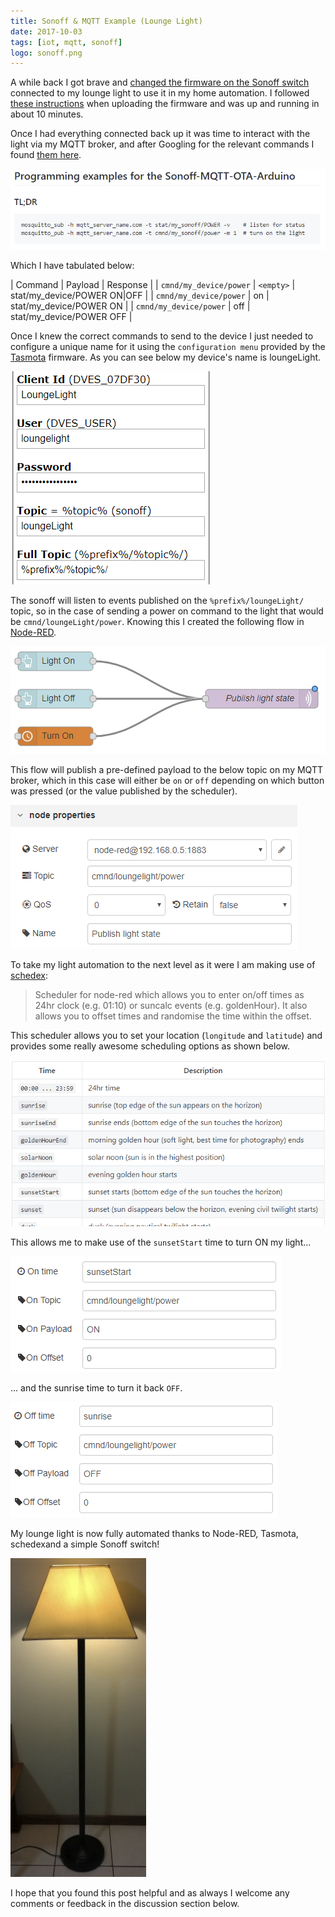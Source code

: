 ```yaml
---
title: Sonoff & MQTT Example (Lounge Light)
date: 2017-10-03
tags: [iot, mqtt, sonoff]
logo: sonoff.png
---
```


A while back I got brave and [changed the firmware on the Sonoff switch](/blog/2017/2017-08-03/post/) connected to my lounge light to use it in my home automation. I followed [these instructions](https://github.com/arendst/Tasmota) when uploading the firmware and was up and running in about 10 minutes.

Once I had everything connected back up it was time to interact with the light via my MQTT broker, and after Googling for the relevant commands I found [them here](https://github.com/arendst/Tasmota#tl-dr).

<img src="./001.png" alt="" />

Which I have tabulated below:

| Command | Payload | Response |
| `cmnd/my_device/power` | `<empty>` | stat/my_device/POWER ON|OFF |
| `cmnd/my_device/power` | on | stat/my_device/POWER ON |
| `cmnd/my_device/power` | off | stat/my_device/POWER OFF |

Once I knew the correct commands to send to the device I just needed to configure a unique name for it using the `configuration menu` provided by the [Tasmota](https://github.com/arendst/Tasmota) firmware. As you can see below my device's name is loungeLight.

<img src="./002.png" alt="" />

The sonoff will listen to events published on the `%prefix%/loungeLight/` topic, so in the case of sending a power on command to the light that would be `cmnd/loungeLight/power`. Knowing this I created the following flow in [Node-RED](https://nodered.org/).

<img src="./003.png" alt="" />

This flow will publish a pre-defined payload to the below topic on my MQTT broker, which in this case will either be `on` or `off` depending on which button was pressed (or the value published by the scheduler).

<img src="./004.png" alt="" />

To take my light automation to the next level as it were I am making use of [schedex](https://github.com/biddster/node-red-contrib-schedex):

> Scheduler for node-red which allows you to enter on/off times as 24hr clock (e.g. 01:10) or suncalc events (e.g. goldenHour). It also allows you to offset times and randomise the time within the offset.

This scheduler allows you to set your location (`longitude` and `latitude`) and provides some really awesome scheduling options as shown below.

<img src="./005.png" alt="" />

This allows me to make use of the `sunsetStart` time to turn ON my light...

<img src="./006.png" alt="" />

... and the sunrise time to turn it back `OFF`.

<img src="./007.png" alt="" />

My lounge light is now fully automated thanks to Node-RED, Tasmota, schedexand a simple Sonoff switch!

<img src="./008.png" alt="" />

I hope that you found this post helpful and as always I welcome any comments or feedback in the discussion section below.
